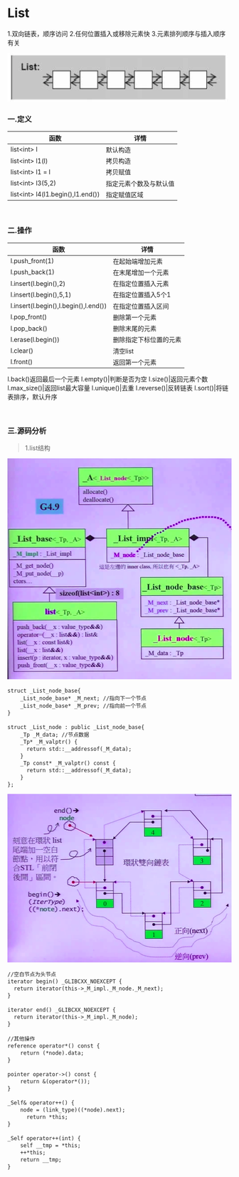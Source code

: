 # List

1.双向链表，顺序访问
2.任何位置插入或移除元素快
3.元素排列顺序与插入顺序有关

![](../../img/4.png)

### 一.定义

函数|详情
--|--
list<int\> l|默认构造
list<int\> l1(l)|拷贝构造
list<int\> l1 = l|拷贝赋值
list<int\> l3(5,2)|指定元素个数及与默认值
list<int\> l4(l1.begin(),l1.end())|指定赋值区域

<br>

### 二.操作

函数|详情
--|--
l.push_front(1)|在起始端增加元素
l.push_back(1)|在末尾增加一个元素
l.insert(l.begin(),2)|在指定位置插入元素
l.insert(l.begin(),5,1)|在指定位置插入5个1
l.insert(l.begin(),l.begin(),l.end())|在指定位置插入区间
l.pop_front()|删除第一个元素
l.pop_back()|删除末尾的元素
l.erase(l.begin())|删除指定下标位置的元素
l.clear()|清空list
l.front()|返回第一个元素
l.back()返回最后一个元素
l.empty()|判断是否为空
l.size()|返回元素个数
l.max_size()|返回list最大容量
l.unique()|去重
l.reverse()|反转链表
l.sort()|将链表排序，默认升序

<br>

### 三.源码分析

>1.list结构

![](../../img/6.png)

```
struct _List_node_base{
    _List_node_base* _M_next; //指向下一个节点
    _List_node_base* _M_prev; //指向前一个节点
}

struct _List_node : public _List_node_base{
    _Tp _M_data; //节点数据
    _Tp* _M_valptr() {
      return std::__addressof(_M_data);
    }
    _Tp const* _M_valptr() const {
      return std::__addressof(_M_data);
    }
};
```

![](../../img/5.png)

```
//空白节点为头节点
iterator begin() _GLIBCXX_NOEXCEPT {
  return iterator(this->_M_impl._M_node._M_next);
}

iterator end() _GLIBCXX_NOEXCEPT {
  return iterator(this->_M_impl._M_node);
}

//其他操作
reference operator*() const {
    return (*node).data;
}

pointer operator->() const {
    return &(operator*());
}

_Self& operator++() {
    node = (link_type)((*node).next);
	  return *this;
}

_Self operator++(int) {
	self __tmp = *this;
	++*this;
	return __tmp;
}
```
